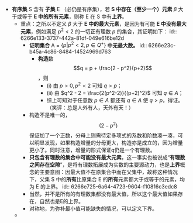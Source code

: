- **有序集** S 含有 **子集** E （必仍是有序集），若 **S 中存在（至少一个）元素** $\beta$ 大于或等于 **E 中的所有元素**，则称 E 在 S 中有**上界**。
	- 重点：之所以不定义 $\beta$ 大于 **E 中的最大元素**，是因为有可能 **E 中没有最大元素**，例如满足 $p^2<2$ 的一切正有理数 $p$ 的集合，其证明如下：
	  id:: 6266e133-3737-442a-81df-049e616be12d
		- **证明集合** A = $\{p|p^2<2, p \in Q^+\}$ **中无最大数。**
		  id:: 6266e23c-b45a-4c86-8484-14524969d763
			- **构造**数 $$q = p + \frac{2 - p^2}{p+2}$$，则
				- (i) 由 $p>0, p^2 < 2$ 可知 $q > p$；
				- (ii) 由 $q^2 - 2 = \frac{2(p^2-2)}{(p+2)^2}$ 可知 $q\in A$；
				- 综上可知对于任意数 $p \in A$ 都还有 $q \in A$ 使 $q>p$，得证。（笑评：总是人外有人，天外有天！）
		- 构造不是唯一的，$$(2-p^2)$$ 保证加了一个正数，分母上则需待定多项式的系数和阶数凑一凑，可以明显发现，如果构造增量的分母更大，构造亦是成立的，因为增量更小了。同时注意，增量的形式保证q仍是一个有理数。
		- **只包含有理数的集合中可能没有最大元素**，这一事实也被说成“**有理数之间存在空隙**”，是将有理数拓展成为实数的主要源动力，也是**上界**概念的主要意图：因最大值不在原集合中而在父集中，故称这种情况下，父集 S 中的**所有**比原集合 E 的**所有**元素都大于或等于的元素，均为 E 的上界。
		  id:: 6266e725-6a64-4723-9604-f10816c3edc8
		- 当然，并不是所有的有理数集都没有最大值，所以这个最大值如果存在，自然也是E的上界。
		- 对称地，为弥补最小值可能缺失的情况，可以定义下界。
	-